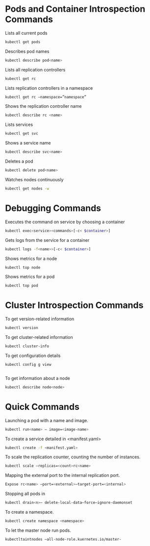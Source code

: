 # Pods and Container Introspection Commands


Lists all current pods

```bash
kubectl get pods
```


Describes pod names

```bash
kubectl describe pod<name>
```


Lists all replication controllers

```bash
kubectl get rc
```


Lists replication controllers in a namespace

```bash
kubectl get rc –namespace=”namespace”
```


Shows the replication controller name

```bash
kubectl describe rc <name>
```


Lists services

```bash
kubectl get svc
```


Shows a service name

```bash
kubectl describe svc<name>
```


Deletes a pod

```bash
kubectl delete pod<name>
```



Watches nodes continuously

```bash
kubectl get nodes -w
```



# Debugging Commands

Executes the command on service by choosing a container

```bash
kubectl exec<service><commands>[-c< $container>]
```


Gets logs from the service for a container
```bash
kubectl logs -f<name>>[-c< $container>]
```


Shows metrics for a node
```bash
kubectl top node
```


Shows metrics for a pod
```bash
kubectl top pod
```


 

 

# Cluster Introspection Commands

To get version-related information
```bash
kubectl version
```


To get cluster-related information
```bash
kubectl cluster-info

```

To get configuration details
```bash
kubectl config g view
```

```bash

```
To get information about a node
```bash
kubectl describe node<node>
```




# Quick Commands

Launching a pod with a name and image.
```bash
kubectl run<name> — image=<image-name>
```


To create a service detailed in <manifest.yaml>
```bash
kubectl create -f <manifest.yaml>
```


To scale the replication counter, counting the number of instances.
```bash
kubectl scale –replicas=<count>rc<name>
```

Mapping the external port to the internal replication port.
```bash
Expose rc<name> –port=<external>–target-port=<internal>
```


Stopping all pods in <n>
```bash
kubectl drain<n>– delete-local-data–force–ignore-daemonset
```


To create a namespace.
```bash
kubectl create namespace <namespace>
```


To let the master node run pods.
```bash
kubectltaintnodes –all-node-role.kuernetes.io/master-
```
